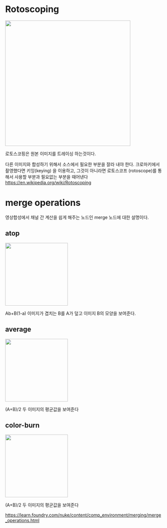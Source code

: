 # Rotoscoping
<img src="https://www.pluralsight.com/content/pluralsight/en/blog/film-games/und/understanding-rotoscoping-process-every-vfx-artist-know/_jcr_content/main/hero_blog_block/image-res.img.jpg/1574113293593.jpg" width="400">


로토스코핑은 원본 이미지를 트레이싱 하는것이다.

다른 이미지와 합성하기 위해서 소스에서 필요한 부분을 잘라 내야 한다.
크로마키에서 촬영했다면 키잉(keying) 을 이용하고, 그것이 아니라면 로토스코프 (rotoscope)를 통해서 사용할 부분과 필요없는 부분을 때어낸다
https://en.wikipedia.org/wiki/Rotoscoping

# merge operations
영상합성에서 채널 간 계산을 쉽게 해주는 노드인 merge 노드에 대한 설명이다.

## atop
<img src="https://learn.foundry.com/nuke/content/resources/images/ug_images/merge_ops1.png" width="200">

Ab+B(1-a)
이미지가 겹치는 B를 A가 덮고 이미지 B의 모양을 보여준다.


## average
<img src="https://learn.foundry.com/nuke/content/resources/images/ug_images/merge_ops2.png" width="200">

(A+B)/2
두 이미지의 평균값을 보여준다

## color-burn
<img src="https://learn.foundry.com/nuke/content/resources/images/ug_images/merge_ops3.png" width="200">

(A+B)/2
두 이미지의 평균값을 보여준다





https://learn.foundry.com/nuke/content/comp_environment/merging/merge_operations.html
